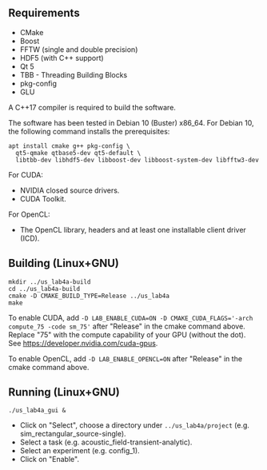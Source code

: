 
Requirements
------------

- CMake
- Boost
- FFTW (single and double precision)
- HDF5 (with C++ support)
- Qt 5
- TBB - Threading Building Blocks
- pkg-config
- GLU

A C++17 compiler is required to build the software.

The software has been tested in Debian 10 (Buster) x86_64. For Debian 10, the
following command installs the prerequisites:

    apt install cmake g++ pkg-config \
      qt5-qmake qtbase5-dev qt5-default \
      libtbb-dev libhdf5-dev libboost-dev libboost-system-dev libfftw3-dev

For CUDA:

- NVIDIA closed source drivers.
- CUDA Toolkit.

For OpenCL:

- The OpenCL library, headers and at least one installable client driver (ICD).

Building (Linux+GNU)
--------------------

    mkdir ../us_lab4a-build
    cd ../us_lab4a-build
    cmake -D CMAKE_BUILD_TYPE=Release ../us_lab4a
    make

To enable CUDA, add
` -D LAB_ENABLE_CUDA=ON -D CMAKE_CUDA_FLAGS='-arch compute_75 -code sm_75' `
after "Release" in the cmake command above. Replace "75" with the compute
capability of your GPU (without the dot). See https://developer.nvidia.com/cuda-gpus.

To enable OpenCL, add
` -D LAB_ENABLE_OPENCL=ON `
after "Release" in the cmake command above.

Running (Linux+GNU)
-------------------

    ./us_lab4a_gui &

- Click on "Select", choose a directory under `../us_lab4a/project`
  (e.g. sim_rectangular_source-single).
- Select a task (e.g. acoustic_field-transient-analytic).
- Select an experiment (e.g. config_1).
- Click on "Enable".
